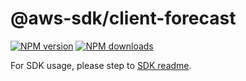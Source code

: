 # @aws-sdk/client-forecast

[![NPM version](https://img.shields.io/npm/v/@aws-sdk/client-forecast/rc.svg)](https://www.npmjs.com/package/@aws-sdk/client-forecast)
[![NPM downloads](https://img.shields.io/npm/dm/@aws-sdk/client-forecast.svg)](https://www.npmjs.com/package/@aws-sdk/client-forecast)

For SDK usage, please step to [SDK readme](https://github.com/aws/aws-sdk-js-v3).
